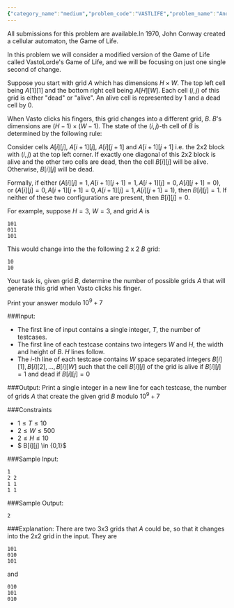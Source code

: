 ```yaml
---
{"category_name":"medium","problem_code":"VASTLIFE","problem_name":"Another Game of Life","languages_supported":{"0":"C","1":"CPP14","2":"JAVA","3":"PYTH","4":"PYTH 3.6"},"max_timelimit":4,"source_sizelimit":50000,"problem_author":"vastolorde95","problem_tester":null,"date_added":"14-12-2018","tags":{"0":"vastolorde95"},"time":{"view_start_date":1544985000,"submit_start_date":1544985000,"visible_start_date":1544985000,"end_date":1735669800},"is_direct_submittable":false,"layout":"problem"}
---
```

<span class="solution-visible-txt">All submissions for this problem are available.</span>In 1970, John Conway created a cellular automaton, the Game of Life.

In this problem we will consider a modified version of the Game of Life called VastoLorde's Game of Life, and we will be focusing on just one single second of change. 

Suppose you start with grid $A$ which has dimensions $H \times W$. The top left cell being $A[1][1]$ and the bottom right cell being $A[H][W]$. Each cell $(i,j)$ of this grid is either "dead" or "alive". An alive cell is represented by 1 and a dead cell by 0. 

When Vasto clicks his fingers, this grid changes into a different grid, $B$. $B$'s dimensions are $(H-1) \times (W-1)$. The state of the $(i,j)$-th cell of $B$ is determined by the following rule:

Consider cells $A[i][j]$, $A[i+1][j]$, $A[i][j+1]$ and $A[i+1][j+1]$ i.e. the 2x2 block with $(i,j)$ at the top left corner. If exactly one diagonal of this 2x2 block is alive and the other two cells are dead, then the cell $B[i][j]$ will be alive. Otherwise, $B[i][j]$ will be dead. 

Formally, if either ($A[i][j] = 1, A[i+1][j+1] = 1, A[i+1][j] = 0, A[i][j+1] = 0$), or ($A[i][j] = 0, A[i+1][j+1] = 0, A[i+1][j] = 1, A[i][j+1] = 1$), then $B[i][j] = 1$. If neither of these two configurations are present, then $B[i][j] =0$.

For example, suppose $H=3$, $W=3$, and grid $A$ is

```
101  
011  
101  
```
This would change into the the following 2 x 2 $B$ grid:

```
10  
10  
```

Your task is, given grid $B$, determine the number of possible grids $A$ that will generate this grid when Vasto clicks his finger.

Print your answer modulo $10^9 + 7$

###Input:

- The first line of input contains a single integer, $T$, the number of testcases.
- The first line of each testcase contains two integers $W$ and $H$, the width and height of $B$. $H$ lines follow.
- The $i$-th line of each testcase contains $W$ space separated integers $B[i][1], B[i][2], \dots, B[i][W]$ such that the cell $B[i][j]$ of the grid is alive if $B[i][j]= 1$ and dead if $B[i][j] = 0$

###Output:
Print a single integer in a new line for each testcase, the number of grids $A$ that create the given grid $B$ modulo $10^9 + 7$

###Constraints 

- $1 \le T \le 10$
- $2 \le W \le 500$  
- $2 \le H \le 10$  
- $ B[i][j] \in \{0,1\}$  

###Sample Input:
```
1  
2 2  
1 1  
1 1  
```

###Sample Output:
```
2
```
	
###Explanation:
There are two 3x3 grids that $A$ could be, so that it changes into the 2x2 grid in the input. They are

```
101  
010  
101  

```

and
```
010  
101  
010
```